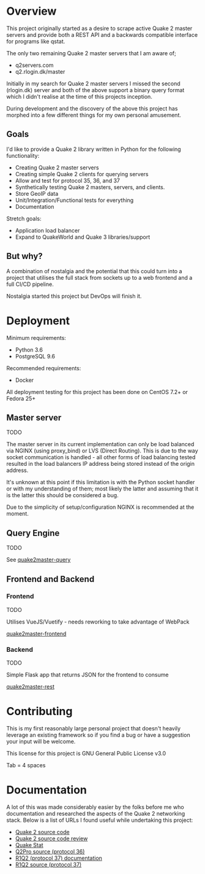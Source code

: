 # Overview

This project originally started as a desire to scrape active Quake 2 master servers and provide both a REST API and a backwards compatible interface for programs like qstat.

The only two remaining Quake 2 master servers that I am aware of;

- q2servers.com
- q2.rlogin.dk/master

Initially in my search for Quake 2 master servers I missed the second (rlogin.dk) server and both of the above support a binary query format which I didn't realise at the time of this projects inception.

During development and the discovery of the above this project has morphed into a few different things for my own personal amusement.

## Goals

I'd like to provide a Quake 2 library written in Python for the following functionality:

- Creating Quake 2 master servers
- Creating simple Quake 2 clients for querying servers
- Allow and test for protocol 35, 36, and 37
- Synthetically testing Quake 2 masters, servers, and clients.
- Store GeoIP data
- Unit/Integration/Functional tests for everything
- Documentation

Stretch goals:
- Application load balancer
- Expand to QuakeWorld and Quake 3 libraries/support

## But why?

A combination of nostalgia and the potential that this could turn into a project that utilises the full stack from sockets up to a web frontend and a full CI/CD pipeline.

Nostalgia started this project but DevOps will finish it.

# Deployment

Minimum requirements:
- Python 3.6
- PostgreSQL 9.6

Recommended requirements:
- Docker

All deployment testing for this project has been done on CentOS 7.2+ or Fedora 25+

## Master server

TODO

The master server in its current implementation can only be load balanced via NGINX (using proxy_bind) or LVS (Direct Routing). This is due to the way socket communication is handled - all other forms of load balancing tested resulted in the load balancers IP address being stored instead of the origin address.

It's unknown at this point if this limitation is with the Python socket handler or with my understanding of them; most likely the latter and assuming that it is the latter this should be considered a bug.

Due to the simplicity of setup/configuration NGINX is recommended at the moment.

## Query Engine

TODO

See [quake2master-query](https://github.com/gazwald/quake2master-query)

## Frontend and Backend

### Frontend

TODO

Utilises VueJS/Vuetify - needs reworking to take advantage of WebPack

[quake2master-frontend](https://github.com/gazwald/quake2master-frontend)

### Backend

TODO

Simple Flask app that returns JSON for the frontend to consume

[quake2master-rest](https://github.com/gazwald/quake2master-rest)

# Contributing

This is my first reasonably large personal project that doesn't heavily leverage an existing framework so if you find a bug or have a suggestion your input will be welcome.

This license for this project is GNU General Public License v3.0

Tab = 4 spaces

# Documentation

A lot of this was made considerably easier by the folks before me who documentation and researched the aspects of the Quake 2 networking stack. Below is a list of URLs I found useful while undertaking this project:

- [Quake 2 source code](https://github.com/id-Software/Quake-2)
- [Quake 2 source code review](http://fabiensanglard.net/quake2/index.php)
- [Quake Stat](https://github.com/multiplay/qstat)
- [Q2Pro source (protocol 36)](https://github.com/AndreyNazarov/q2pro)
- [R1Q2 (protocol 37) documentation](https://r-1.ch/r1q2-protocol.txt)
- [R1Q2 source (protocol 37)](https://github.com/tastyspleen/r1q2-archive)

